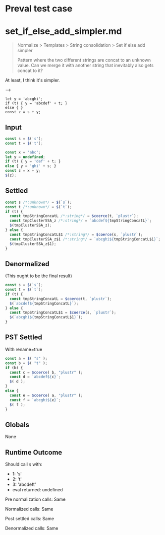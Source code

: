 # Preval test case

# set_if_else_add_simpler.md

> Normalize > Templates > String consolidation > Set if else add simpler
>
> Pattern where the two different strings are concat to an unknown value. Can we merge it with another string that inevitably also gets concat to it?

At least, I think it's simpler.

-->
```
let y = 'abcghi';
if (t) { y = 'abcdef' + t; }
else { }
const z = s + y;
```

## Input

`````js filename=intro
const s = $('s');
const t = $('t');

const x = 'abc'; 
let y = undefined;
if (t) { y = 'def' + t; }
else { y = 'ghi' + s; }
const z = x + y;
$(z);
`````


## Settled


`````js filename=intro
const s /*:unknown*/ = $(`s`);
const t /*:unknown*/ = $(`t`);
if (t) {
  const tmpStringConcatL /*:string*/ = $coerce(t, `plustr`);
  const tmpClusterSSA_z /*:string*/ = `abcdef${tmpStringConcatL}`;
  $(tmpClusterSSA_z);
} else {
  const tmpStringConcatL$1 /*:string*/ = $coerce(s, `plustr`);
  const tmpClusterSSA_z$1 /*:string*/ = `abcghi${tmpStringConcatL$1}`;
  $(tmpClusterSSA_z$1);
}
`````


## Denormalized
(This ought to be the final result)

`````js filename=intro
const s = $(`s`);
const t = $(`t`);
if (t) {
  const tmpStringConcatL = $coerce(t, `plustr`);
  $(`abcdef${tmpStringConcatL}`);
} else {
  const tmpStringConcatL$1 = $coerce(s, `plustr`);
  $(`abcghi${tmpStringConcatL$1}`);
}
`````


## PST Settled
With rename=true

`````js filename=intro
const a = $( "s" );
const b = $( "t" );
if (b) {
  const c = $coerce( b, "plustr" );
  const d = `abcdef${c}`;
  $( d );
}
else {
  const e = $coerce( a, "plustr" );
  const f = `abcghi${e}`;
  $( f );
}
`````


## Globals


None


## Runtime Outcome


Should call `$` with:
 - 1: 's'
 - 2: 't'
 - 3: 'abcdeft'
 - eval returned: undefined

Pre normalization calls: Same

Normalized calls: Same

Post settled calls: Same

Denormalized calls: Same
